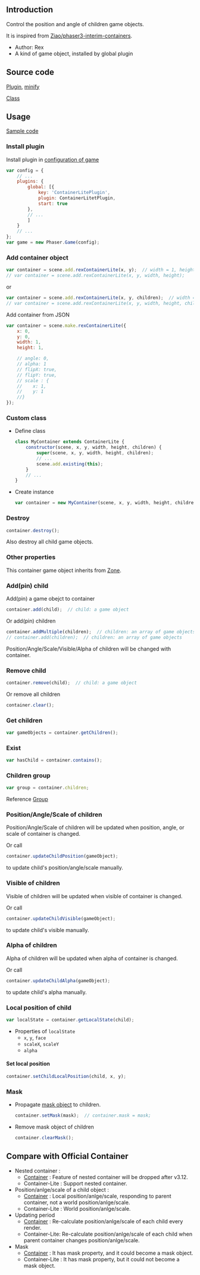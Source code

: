 ## Introduction

Control the position and angle of children game objects.

It is inspired from [Ziao/phaser3-interim-containers](https://github.com/Ziao/phaser3-interim-containers).

- Author: Rex
- A kind of game object, installed by global plugin

## Source code

[Plugin](https://github.com/rexrainbow/phaser3-rex-notes/blob/master/plugins/containerlite-plugin.js), [minify](https://github.com/rexrainbow/phaser3-rex-notes/blob/master/plugins/dist/rexcontainerliteplugin.min.js)

[Class](https://github.com/rexrainbow/phaser3-rex-notes/blob/master/plugins/containerlite.js)

## Usage

[Sample code](https://github.com/rexrainbow/phaser3-rex-notes/tree/master/examples/container-lite)

### Install plugin

Install plugin in [configuration of game](game.md#configuration)

```javascript
var config = {
    // ...
    plugins: {
        global: [{
            key: 'ContainerLitePlugin',
            plugin: ContainerLitetPlugin,
            start: true
        },
        // ...
        ]
    }
    // ...
};
var game = new Phaser.Game(config);
```

### Add container object

```javascript
var container = scene.add.rexContainerLite(x, y);  // width = 1, height = 1
// var container = scene.add.rexContainerLite(x, y, width, height);
```
or
```javascript
var container = scene.add.rexContainerLite(x, y, children);  // width = 1, height = 1
// var container = scene.add.rexContainerLite(x, y, width, height, children);
```

Add container from JSON

```javascript
var container = scene.make.rexContainerLite({
    x: 0,
    y: 0,
    width: 1,
    height: 1,

    // angle: 0,
    // alpha: 1
    // flipX: true,
    // flipY: true,
    // scale : {
    //    x: 1,
    //    y: 1
    //}
});
```

### Custom class

- Define class
    ```javascript
    class MyContainer extends ContainerLite {
        constructor(scene, x, y, width, height, children) {
            super(scene, x, y, width, height, children);
            // ...
            scene.add.existing(this);
        }
        // ...
    }
    ```
- Create instance
    ```javascript
    var container = new MyContainer(scene, x, y, width, height, children);
    ```

### Destroy

```javascript
container.destroy();
```

Also destroy all child game objects.

### Other properties

This container game object inherits from [Zone](zone.md).

### Add(pin) child

Add(pin) a game obejct to container

```javascript
container.add(child);  // child: a game object
```

Or add(pin) children

```javascript
container.addMultiple(children);  // children: an array of game objects
// container.add(children);  // children: an array of game objects
```

Position/Angle/Scale/Visible/Alpha of children will be changed with container.

### Remove child

```javascript
container.remove(child);  // child: a game object
```

Or remove all children

```javascript
container.clear();
```

### Get children

```javascript
var gameObjects = container.getChildren();
```

### Exist

```javascript
var hasChild = container.contains();
```

### Children group

```javascript
var group = container.children;
```

Reference [Group](group.md)

### Position/Angle/Scale of children

Position/Angle/Scale of children will be updated when position, angle, or scale of container is changed.

Or call

```javascript
container.updateChildPosition(gameObject);
```

to update child's position/angle/scale manually.

### Visible of children

Visible of children will be updated when visible of container is changed.

Or call

```javascript
container.updateChildVisible(gameObject);
```

to update child's visible manually.

### Alpha of children

Alpha of children will be updated when alpha of container is changed.

Or call

```javascript
container.updateChildAlpha(gameObject);
```

to update child's alpha manually.

### Local position of child

```javascript
var localState = container.getLocalState(child);
```

- Properties of `localState`
    - `x`, `y`, `face`
    - `scaleX`, `scaleY`
    - `alpha`

#### Set local position

```javascript
container.setChildLocalPosition(child, x, y);
```

### Mask

- Propagate [mask object](mask.md) to children.
    ```javascript
    container.setMask(mask);  // container.mask = mask;
    ```
- Remove mask object of children
    ```javascript
    container.clearMask();
    ```

## Compare with Official Container

- Nested container :
    - [Container](container.md) : Feature of nested container will be dropped after v3.12.
    - Container-Lite : Support nested container.
- Position/anlge/scale of a child object :
    - [Container](container.md) : Local position/anlge/scale, responding to parent container, not a world position/anlge/scale.
    - Container-Lite : World position/anlge/scale.
- Updating period
    - [Container](container.md) : Re-calculate position/anlge/scale of each child every render.
    - Container-Lite: Re-calculate position/anlge/scale of each child when parent container changes position/anlge/scale.
- Mask
    - [Container](container.md) : It has mask property, and it could become a mask object.
    - Container-Lite : It has mask property, but it could not become a mask object.